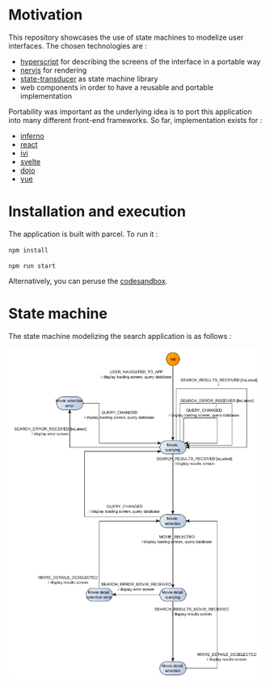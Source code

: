 # Motivation
This repository showcases the use of state machines to modelize user interfaces. The chosen 
technologies are :
 - [hyperscript](https://github.com/brucou/nerv-hyperscript) for describing the screens of the interface in a portable way
 - [nervjs](https://github.com/NervJS/nerv) for rendering
 - [state-transducer](https://github.com/brucou/state-transducer) as state machine library
 - web components in order to have a reusable and portable implementation
 
Portability was important as the underlying idea is to port this application into many different
front-end frameworks. So far, implementation exists for :
  - [inferno](https://github.com/brucou/movie-search-app-inferno)
  - [react](https://codesandbox.io/s/ym8vpqm7m9)
  - [ivi](https://github.com/brucou/movie-search-app-ivi)
  - [svelte](https://github.com/brucou/movie-search-app-svelte)
  - [dojo](https://codesandbox.io/s/jnvylz9jkw)
  - [vue](https://github.com/brucou/movie-search-vue)

# Installation and execution
The application is built with parcel. To run it :

`npm install`

`npm run start`

Alternatively, you can peruse the [codesandbox](https://codesandbox.io/s/o4vkwmw7y).

# State machine
The state machine modelizing the search application is as follows :

![](movie%20search%20good%20fsm%20corrected%20flowchart%20no%20emphasis%20switchMap.png)
